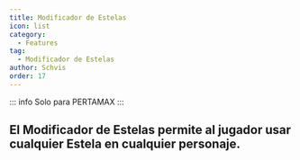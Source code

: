```yaml
---
title: Modificador de Estelas
icon: list
category:
  - Features
tag:
  - Modificador de Estelas
author: Schvis
order: 17
---
```

::: info Solo para PERTAMAX
:::

## El Modificador de Estelas permite al jugador usar cualquier Estela en cualquier personaje.